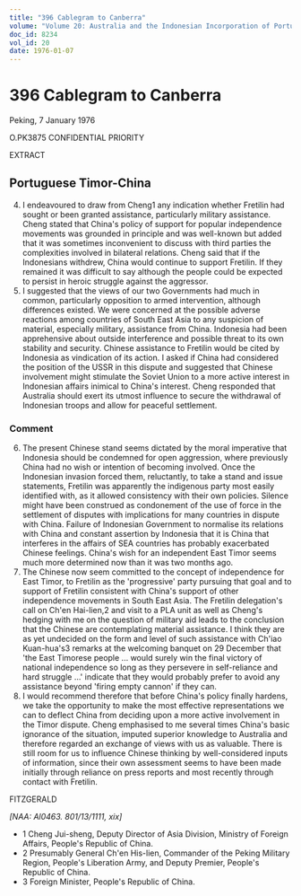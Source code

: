 ```yaml
---
title: "396 Cablegram to Canberra"
volume: "Volume 20: Australia and the Indonesian Incorporation of Portuguese Timor, 1974-1976"
doc_id: 8234
vol_id: 20
date: 1976-01-07
---
```


# 396 Cablegram to Canberra

Peking, 7 January 1976

O.PK3875 CONFIDENTIAL PRIORITY

EXTRACT

## Portuguese Timor-China

  4. I endeavoured to draw from Cheng1 any indication whether Fretilin had sought or been granted assistance, particularly military assistance. Cheng stated that China's policy of support for popular independence movements was grounded in principle and was well-known but added that it was sometimes inconvenient to discuss with third parties the complexities involved in bilateral relations. Cheng said that if the Indonesians withdrew, China would continue to support Fretilin. If they remained it was difficult to say although the people could be expected to persist in heroic struggle against the aggressor.
  5. I suggested that the views of our two Governments had much in common, particularly opposition to armed intervention, although differences existed. We were concerned at the possible adverse reactions among countries of South East Asia to any suspicion of material, especially military, assistance from China. Indonesia had been apprehensive about outside interference and possible threat to its own stability and security. Chinese assistance to Fretilin would be cited by Indonesia as vindication of its action. I asked if China had considered the position of the USSR in this dispute and suggested that Chinese involvement might stimulate the Soviet Union to a more active interest in Indonesian affairs inimical to China's interest. Cheng responded that Australia should exert its utmost influence to secure the withdrawal of Indonesian troops and allow for peaceful settlement.



### Comment

  6. The present Chinese stand seems dictated by the moral imperative that Indonesia should be condemned for open aggression, where previously China had no wish or intention of becoming involved. Once the Indonesian invasion forced them, reluctantly, to take a stand and issue statements, Fretilin was apparently the indigenous party most easily identified with, as it allowed consistency with their own policies. Silence might have been construed as condonement of the use of force in the settlement of disputes with implications for many countries in dispute with China. Failure of Indonesian Government to normalise its relations with China and constant assertion by Indonesia that it is China that interferes in the affairs of SEA countries has probably exacerbated Chinese feelings. China's wish for an independent East Timor seems much more determined now than it was two months ago.
  7. The Chinese now seem committed to the concept of independence for East Timor, to Fretilin as the 'progressive' party pursuing that goal and to support of Fretilin consistent with China's support of other independence movements in South East Asia. The Fretilin delegation's call on Ch'en Hai-lien,2 and visit to a PLA unit as well as Cheng's hedging with me on the question of military aid leads to the conclusion that the Chinese are contemplating material assistance. I think they are as yet undecided on the form and level of such assistance with Ch'iao Kuan-hua's3 remarks at the welcoming banquet on 29 December that 'the East Timorese people ... would surely win the final victory of national independence so long as they persevere in self-reliance and hard struggle ...' indicate that they would probably prefer to avoid any assistance beyond 'firing empty cannon' if they can.
  8. I would recommend therefore that before China's policy finally hardens, we take the opportunity to make the most effective representations we can to deflect China from deciding upon a more active involvement in the Timor dispute. Cheng emphasised to me several times China's basic ignorance of the situation, imputed superior knowledge to Australia and therefore regarded an exchange of views with us as valuable. There is still room for us to influence Chinese thinking by well-considered inputs of information, since their own assessment seems to have been made initially through reliance on press reports and most recently through contact with Fretilin.



FITZGERALD

_[NAA: Al0463. 801/13/1111, xix]_

  * 1 Cheng Jui-sheng, Deputy Director of Asia Division, Ministry of Foreign Affairs, People's Republic of China.
  * 2 Presumably General Ch'en His-lien, Commander of the Peking Military Region, People's Liberation Army, and Deputy Premier, People's Republic of China.
  * 3 Foreign Minister, People's Republic of China.


